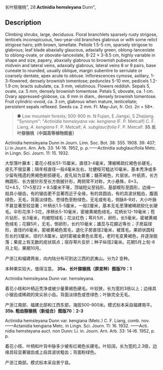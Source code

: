 长叶猕猴桃",
28.**Actinidia hemsleyana** Dunn",

## Description
Climbing shrubs, large, deciduous. Floral branchlets sparsely rusty strigose, lenticels inconspicuous, two-year-old branches glabrous or with some relict strigose hairs; pith brown, lamellate. Petiole 1.5-5 cm, sparsely strigose to glabrous; leaf blade abaxially glaucous, adaxially green, oblong-lanceolate to oblong-ovate, or obovate-lanceolate, 8-22 × 3-8.5 cm, highly variable in shape and size, papery, abaxially glabrous to brownish pubescent on midvein and lateral veins, adaxially glabrous, lateral veins 8 or 9 pairs, base cuneate to rounded, usually oblique, margin subentire to serrulate or coarsely dentate, apex acute to obtuse. Inflorescences cymose, axillary, 1-3-flowered, densely brownish tomentose; peduncles 5-10 mm, pedicels 1.2-1.9 cm; bracts subulate, ca. 3 mm, velutinous. Flowers reddish. Sepals 5, ovate, ca. 5 mm, densely brownish tomentose. Petals 5, obovate, ca. 1 cm. Ovary appressed-globose, ca. 6 mm in diam., densely brownish tomentose. Fruit cylindric-ovoid, ca. 3 cm, glabrous when mature, lenticellate; persistent sepals reflexed. Seeds ca. 2 mm. Fl. May-Jun, fr. Oct. 2*n* = 58*.

> ●  Low mountain forests; 500-900 m. N Fujian, E Jiangxi, S Zhejiang.
  "Synonym": "*Actinidia hemsleyana* var. *kengiana* (F. P. Metcalf) C. F. Liang; *A. kengiana* F. P. Metcalf; *A. subglaucifolia* F. P. Metcalf.
**35.长叶猕猴桃（中国高等植物图鉴）**

Actinidia hemsleyana Dunn in Journ. Linn. Soc. Bot. 38: 355. 1908. 39: 407; Li in Journ. Arn. Arb. 33: 14-16. 1952, p. p.——Actinidia subglaucifolia Metc. in Lingn. Sci. Journ. 11: 15. 1932.

大型落叶藤本；着花小枝长51-15厘米，直径3-4毫米，薄被稀疏红褐色长硬毛，皮孔不很显著；隔年枝直径一般4毫米左右，壮健枝可粗达10毫米，基本秃净或多少留有残遗的黑褐色断损硬毛，皮孔较为显著；髓茶褐色，片层状。叶纸质，长方椭圆形、长方披针形至长方倒披针形，两侧常不对称，大小悬殊，8×3，12×4.5，17×5至22 × 8.5厘米不等，顶端短尖至钝形，基部楔形至圆形，边缘一般具小锯齿，有的锯齿更不显著而近于全缘，有的具圆齿，有的具波状粗齿，腹面绿色，无毛，背面淡绿色、苍绿色至粉绿色，无毛或有毛，侧脉8-9对，大小叶脉不甚显著至较显著；叶柄长1.5-5厘米，一般2厘米，基本无毛至薄被稀疏软化长硬毛。伞形花序.1-3花，序柄长5-10毫米，密被黄褐色绒毛，花柄长12-19毫米；苞片钻形，长3毫米，均被短绒毛；花淡红色；萼片5片，卵形，长5毫米，密被黄褐色绒毛；花瓣5片，无毛，倒卵形，长约10毫米；雄蕊与花瓣近等长；子房扁球形，直径约6毫米，密被黄褐色茸毛，退化子房直径2毫米，被茸毛。果卵状圆柱形长约3厘米，径约1.8厘米，幼时密被金黄色长茸毛，老时毛变黄褐色，并逐渐脱落；果皮上有无数的疣状斑点；宿存萼片反折；种子纵径2毫米。花期5月上旬-6月上旬，果期10月。

产浙江和福建两省，向内陆分布可到达江西的武夷山。分为2 变种。

本种果实较大，值得注意。
**35a．长叶猕猴桃（原变种）图版70：1**

Actinidia hemsleyana Dunn var. hemsleyana.

着花小枝和叶柄近秃净或被少量黄褐色硬毛。叶较狭，长为宽的3倍以上；边缘具小锯齿或稀疏的突尖状小齿。背面淡绿色或苍绿色；叶脉完全无毛。

产浙江南部、福建北部和江西东部，海拔500-900米。模式标本采自福建南平。
**35b. 粗齿猕猴桃（新组合）图版70：2-3**

Actinidia hemsleyana Dunn var. kengiana (Metc.) C. F. Liang, comb. nov.——Actanidia kengiana Metc. in Lingn. Sci. Journ. 11: 16. 1932. ——Acti. nidia hemsteyana auct. non Dunn: Li. in. Journ. Arn. Arb. 33: 14-l6. 1952, p. p.

着花小枝、叶柄和叶背中脉多少被有红褐色长硬毛。叶较阔，长为宽的,2.3倍，边缘具较显著锯齿或上段具波状粗齿；背面粉绿色。

产浙江南部。模式标本采自景宁县。
